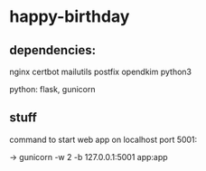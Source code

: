 # happy-birthday

## dependencies: 

nginx
certbot
mailutils
postfix
opendkim
python3

python: flask, gunicorn


## stuff

command to start web app on localhost port 5001:

-> gunicorn -w 2 -b 127.0.0.1:5001 app:app

